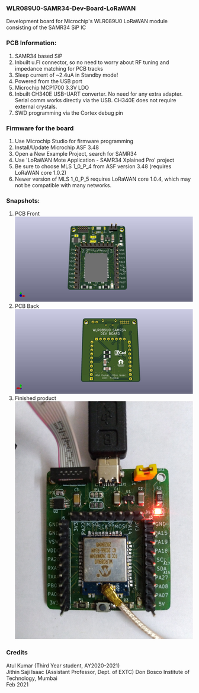 ### WLR089U0-SAMR34-Dev-Board-LoRaWAN
Development board for Microchip's WLR089U0 LoRaWAN module consisting of the SAMR34 SiP IC 

### PCB Information:
1.  SAMR34 based SiP
2.  Inbuilt u.Fl connector, so no need to worry about RF tuning and impedance matching for PCB tracks
3.  Sleep current of ~2.4uA in Standby mode!
4.  Powered from the USB port
5.  Microchip MCP1700 3.3V LDO
6.  Inbuilt CH340E USB-UART converter. No need for any extra adapter. Serial comm works directly via the USB. CH340E does not require external crystals.
7.  SWD programming via the Cortex debug pin

### Firmware for the board
1.  Use Microchip Studio for firmware programming
2.  Install/Update Microchip ASF 3.48
3.  Open a New Example Project, search for SAMR34
4.  Use 'LoRaWAN Mote Application - SAMR34 Xplained Pro' project
5.  Be sure to choose MLS 1_0_P_4 from ASF version 3.48 (requires LoRaWAN core 1.0.2)
6.  Newer version of MLS 1_0_P_5 requires LoRaWAN core 1.0.4, which may not be compatible with many networks.

### Snapshots:
1. PCB Front
![Front PCB](./Pics/WLR089U0-DevBoardF.jpg)
2. PCB Back
![Back PCB](./Pics/WLR089U0-DevBoardB.jpg)
3. Finished product 
![Product](./Pics/IMG_20210307_152251.jpg)

### Credits
Atul Kumar  (Third Year student, AY2020-2021)  
Jithin Saji Isaac (Assistant Professor, Dept. of EXTC)
Don Bosco Institute of Technology, Mumbai  
Feb 2021
